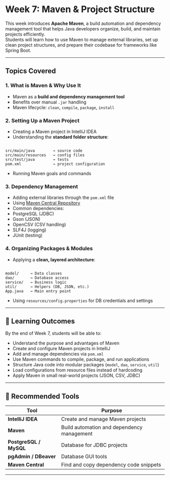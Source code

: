 # Week 7: Maven & Project Structure

This week introduces **Apache Maven**, a build automation and dependency management tool that helps
Java developers organize, build, and maintain projects efficiently.  
Students will learn how to use Maven to manage external libraries, set up clean project structures,
and prepare their codebase for frameworks like Spring Boot.

---

## Topics Covered

### 1. What is Maven & Why Use It
- Maven as a **build and dependency management tool**
- Benefits over manual `.jar` handling
- Maven lifecycle: `clean`, `compile`, `package`, `install`

### 2. Setting Up a Maven Project
- Creating a Maven project in IntelliJ IDEA
- Understanding the **standard folder structure**:
```

src/main/java        → source code
src/main/resources   → config files
src/test/java        → tests
pom.xml              → project configuration

```
- Running Maven goals and commands

### 3. Dependency Management
- Adding external libraries through the `pom.xml` file
- Using [Maven Central Repository](https://mvnrepository.com/)
- Common dependencies:  
- PostgreSQL (JDBC)  
- Gson (JSON)  
- OpenCSV (CSV handling)  
- SLF4J (logging)  
- JUnit (testing)

### 4. Organizing Packages & Modules
- Applying a **clean, layered architecture**:
```

model/     → Data classes
dao/       → Database access
service/   → Business logic
util/      → Helpers (DB, JSON, etc.)
App.java   → Main entry point

```
- Using `resources/config.properties` for DB credentials and settings

---

## 🎯 Learning Outcomes

By the end of Week 7, students will be able to:
- Understand the purpose and advantages of Maven  
- Create and configure Maven projects in IntelliJ  
- Add and manage dependencies via `pom.xml`  
- Use Maven commands to compile, package, and run applications  
- Structure Java code into modular packages (`model`, `dao`, `service`, `util`)  
- Load configurations from resource files instead of hardcoding  
- Apply Maven in small real-world projects (JSON, CSV, JDBC)

---

## 🧰 Recommended Tools

| Tool                   | Purpose                                    |
|------------------------|--------------------------------------------|
| **IntelliJ IDEA**      | Create and manage Maven projects           |
| **Maven**              | Build automation and dependency management |
| **PostgreSQL / MySQL** | Database for JDBC projects                 |
| **pgAdmin / DBeaver**  | Database GUI tools                         |
| **Maven Central**      | Find and copy dependency code snippets     |

---